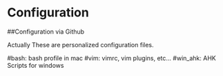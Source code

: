 # Configuration
##Configuration via Github

Actually These are personalized configuration files.

#bash:      bash profile in mac
#vim:       vimrc, vim plugins, etc...
#win_ahk:   AHK Scripts for windows

